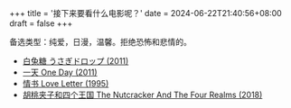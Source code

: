 +++
title = '接下来要看什么电影呢？'
date = 2024-06-22T21:40:56+08:00
draft = false
+++

备选类型：纯爱，日漫，温馨。拒绝恐怖和悲情的。

- [白兔糖 うさぎドロップ (2011)](https://movie.douban.com/subject/4935011/)
- [一天 One Day (2011)](https://movie.douban.com/subject/4191644/)
- [情书 Love Letter (1995)](https://movie.douban.com/subject/1292220/)
- [胡桃夹子和四个王国 The Nutcracker And The Four Realms (2018)](https://movie.douban.com/subject/26741061/)